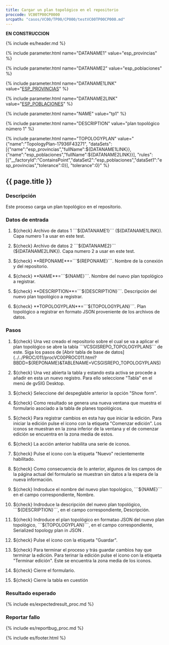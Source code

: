 ```yaml
---
title: Cargar un plan topológico en el repositorio
proccode: VC00TP00CP0000
srcpath: "casos/VC00/TP00/CP000/testVC00TP00CP000.md"
---
```


**EN CONSTRUCCION**

{% include es/header.md %}

{% include parameter.html name="DATANAME1" value="esp_provincias" %}

{% include parameter.html name="DATANAME2" value="esp_poblaciones" %}

{% include parameter.html name="DATANAME1LINK" value="<a href='../../data/esp_provincias.csv'>ESP_PROVINCIAS</a>" %}

{% include parameter.html name="DATANAME2LINK" value="<a href='../../data/esp_poblaciones.csv'>ESP_POBLACIONES</a>" %}

{% include parameter.html name="NAME" value="tp1" %}

{% include parameter.html name="DESCRIPTION" value="plan topológico número 1" %}

{% include parameter.html name="TOPOLOGYPLAN" value="{"name":"TopologyPlan-17936F43271",
"dataSets":[{"name":"esp_provincias","fullName":${DATANAME1LINK}},{"name":"esp_poblaciones","fullName":${DATANAME2LINK}}],
"rules":[{"__factoryId":"ContainsPoint","dataSet2":"esp_poblaciones","dataSet1":"esp_provincias","tolerance":0}],
"tolerance":0}" %}



## {{ page.title }}

### Descripción

Este proceso carga un plan topológico en el repositorio.

### Datos de entrada

1. ${check} Archivo de datos 1 ```${DATANAME1}``` (${DATANAME1LINK}). Capa numero 1 a usar en este test. 

2. ${check} Archivo de datos 2 ```${DATANAME2}``` (${DATANAME2LINK}). Capa numero 2 a usar en este test. 

3. ${check} **REPONAME**=```${REPONAME}```. Nombre de la conexión y del repositorio.

4. ${check} **NAME**=```${NAME}```. Nombre del nuevo plan topológico a registrar.

5. ${check} **DESCRIPTION**=```${DESCRIPTION}```. Descripción del nuevo plan topológico a registrar.

6. ${check} **TOPOLOGYPLAN**=```${TOPOLOGYPLAN}```. Plan topológico a registrar en formato JSON proveniente 
    de los archivos de datos.




### Pasos

1. ${check} Una vez creado el repositorio sobre el cual se va a aplicar el plan topológico se abre la 
   tabla ```VCSGISREPO_TOPOLOGYPLANS``` de este. Siga los pasos de 
    [Abrir tabla de base de datos](../../PROC/011/procVC00PROC011.html?BBDD=${REPONAME}&TABLENAME=VCSGISREPO_TOPOLOGYPLANS)

2. ${check} Una vez abierta la tabla y estando esta activa se procede a añadir en esta un nuevo registro. Para ello 
    seleccione "Tabla" en el menú de gvSIG Desktop.

3. ${check} Seleccione del despeglable anterior la opción "Show form". 

4. ${check} Como resultado se genera una nueva ventana que muestra el formulario asociado a la tabla de planes topológicos.

5. ${check} Para registrar cambios en esta hay que iniciar la edición. Para iniciar la edición pulse el icono con la
   etiqueta "Comenzar edición". Los iconos se muestran en la zona inferior de la ventana y el de comenzar edición se
   encuentra en la zona media de estos.

6. ${check} La acción anterior habilita una serie de iconos.

7. ${check} Pulse el icono con la etiqueta "Nuevo" recientemente habilitado.

8. ${check} Como consecuencia de lo anterior, algunos de los campos de la página actual del formulario se muestran
    sin datos a la espera de la nueva información.

9. ${check} Indroduce el nombre del nuevo plan topológico, ```${NAME}``` en el campo correspondiente, Nombre.

10. ${check} Indroduce la descripción del nuevo plan topológico, ```${DESCRIPTION}```, en el campo correspondiente, Descripción.

11. ${check} Indroduce el plan topológico en formatao JSON del nuevo plan topológico, ```${TOPOLOGYPLAN}```,
     en el campo correspondiente, Serialized topology plan in JSON .

11. ${check} Pulse el icono con la etiqueta "Guardar".

12. ${check} Para terminar el proceso y trás guardar cambios hay que terminar la edición. Para terinar la edición pulse 
    el icono con la etiqueta "Terminar edición". Este se encuentra la zona media de los iconos. 

13. ${check} Cierre el formulario.

14. ${check} Cierre la tabla en cuestión


### Resultado esperado

{% include es/expectedresult_proc.md %}

### Reportar fallo

{% include es/reportbug_proc.md %}

{% include es/footer.html %}
